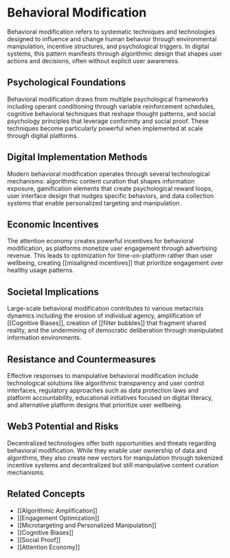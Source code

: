 # Behavioral Modification

Behavioral modification refers to systematic techniques and technologies designed to influence and change human behavior through environmental manipulation, incentive structures, and psychological triggers. In digital systems, this pattern manifests through algorithmic design that shapes user actions and decisions, often without explicit user awareness.

## Psychological Foundations

Behavioral modification draws from multiple psychological frameworks including operant conditioning through variable reinforcement schedules, cognitive behavioral techniques that reshape thought patterns, and social psychology principles that leverage conformity and social proof. These techniques become particularly powerful when implemented at scale through digital platforms.

## Digital Implementation Methods

Modern behavioral modification operates through several technological mechanisms: algorithmic content curation that shapes information exposure, gamification elements that create psychological reward loops, user interface design that nudges specific behaviors, and data collection systems that enable personalized targeting and manipulation.

## Economic Incentives

The attention economy creates powerful incentives for behavioral modification, as platforms monetize user engagement through advertising revenue. This leads to optimization for time-on-platform rather than user wellbeing, creating [[misaligned incentives]] that prioritize engagement over healthy usage patterns.

## Societal Implications

Large-scale behavioral modification contributes to various metacrisis dynamics including the erosion of individual agency, amplification of [[Cognitive Biases]], creation of [[filter bubbles]] that fragment shared reality, and the undermining of democratic deliberation through manipulated information environments.

## Resistance and Countermeasures

Effective responses to manipulative behavioral modification include technological solutions like algorithmic transparency and user control interfaces, regulatory approaches such as data protection laws and platform accountability, educational initiatives focused on digital literacy, and alternative platform designs that prioritize user wellbeing.

## Web3 Potential and Risks

Decentralized technologies offer both opportunities and threats regarding behavioral modification. While they enable user ownership of data and algorithms, they also create new vectors for manipulation through tokenized incentive systems and decentralized but still manipulative content curation mechanisms.

## Related Concepts

- [[Algorithmic Amplification]]
- [[Engagement Optimization]]
- [[Microtargeting and Personalized Manipulation]]
- [[Cognitive Biases]]
- [[Social Proof]]
- [[Attention Economy]]